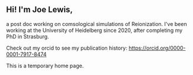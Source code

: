 ## Hi! I'm Joe Lewis,
a post doc working on comsological simulations of Reionization.
I've been working at the University of Heidelberg since 2020, after completing my PhD in Strasburg.

Check out my orcid to see my publication history: https://orcid.org/0000-0001-7917-8474

This is a temporary home page.
